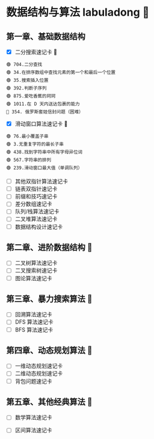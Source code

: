 # 数据结构与算法 labuladong 🚩

## 第一章、基础数据结构
- [x] 二分搜索速记卡 🚩
```
🟢 704.二分查找  
🟢 34.在排序数组中查找元素的第一个和最后一个位置
🟢 35.搜索插入位置
🟢 392.判断子序列
🟢 875.爱吃香蕉的珂珂
🟢 1011.在 D 天内送达包裹的能力
🔴 354. 俄罗斯套娃信封问题（困难）
```

- [x] 滑动窗口算法速记卡 🚩
```
🟢 76.最小覆盖子串
🟢 3.无重复字符的最长子串
🟢 438.找到字符串中所有字母异位词
🟢 567.字符串的排列
🟢 239.滑动窗口最大值（单调队列）
```
- [ ] 其他双指针算法速记卡
- [ ] 链表双指针速记卡
- [ ] 前缀和技巧速记卡
- [ ] 差分数组速记卡
- [ ] 队列/栈算法速记卡
- [ ] 二叉堆算法速记卡
- [ ] 数据结构设计速记卡

## 第二章、进阶数据结构 🚩

- [ ] 二叉树算法速记卡
- [ ] 二叉搜索树速记卡
- [ ] 图论算法速记卡

## 第三章、暴力搜索算法 🚩

- [ ] 回溯算法速记卡
- [ ] DFS 算法速记卡
- [ ] BFS 算法速记卡

## 第四章、动态规划算法 🚩

- [ ] 一维动态规划速记卡
- [ ] 二维动态规划速记卡
- [ ] 背包问题速记卡

## 第五章、其他经典算法 🚩

- [ ] 数学算法速记卡
- [ ] 区间算法速记卡

